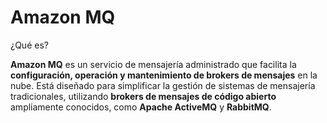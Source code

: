 # Amazon MQ

¿Qué es?

**Amazon MQ** es un servicio de mensajería administrado que facilita la **configuración, operación y mantenimiento de brokers de mensajes** en la nube. Está diseñado para simplificar la gestión de sistemas de mensajería tradicionales, utilizando **brokers de mensajes de código abierto** ampliamente conocidos, como **Apache ActiveMQ** y **RabbitMQ**.